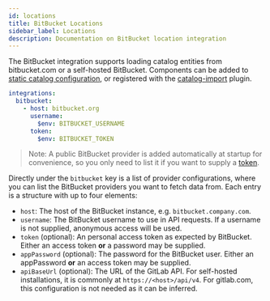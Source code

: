 ```yaml
---
id: locations
title: BitBucket Locations
sidebar_label: Locations
description: Documentation on BitBucket location integration
---
```


The BitBucket integration supports loading catalog entities from bitbucket.com
or a self-hosted BitBucket. Components can be added to
[static catalog configuration](../../features/software-catalog/configuration.md),
or registered with the
[catalog-import](https://github.com/backstage/backstage/tree/master/plugins/catalog-import)
plugin.

```yaml
integrations:
  bitbucket:
    - host: bitbucket.org
      username:
        $env: BITBUCKET_USERNAME
      token:
        $env: BITBUCKET_TOKEN
```

> Note: A public BitBucket provider is added automatically at startup for
> convenience, so you only need to list it if you want to supply a
> [token](https://confluence.atlassian.com/bitbucketserver/personal-access-tokens-939515499.html).

Directly under the `bitbucket` key is a list of provider configurations, where
you can list the BitBucket providers you want to fetch data from. Each entry is
a structure with up to four elements:

- `host`: The host of the BitBucket instance, e.g. `bitbucket.company.com`.
- `username`: The BitBucket username to use in API requests. If a username is
  not supplied, anonymous access will be used.
- `token` (optional): An personal access token as expected by BitBucket. Either
  an access token **or** a password may be supplied.
- `appPassword` (optional): The password for the BitBucket user. Either an
  appPassword **or** an access token may be supplied.
- `apiBaseUrl` (optional): The URL of the GitLab API. For self-hosted
  installations, it is commonly at `https://<host>/api/v4`. For gitlab.com, this
  configuration is not needed as it can be inferred.
